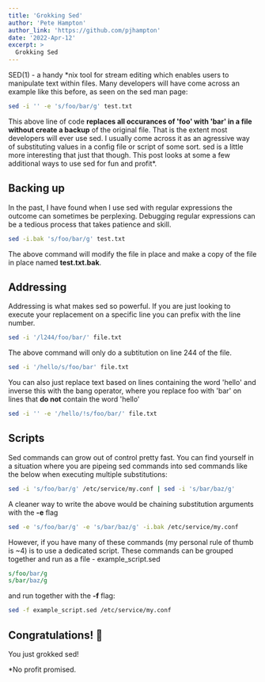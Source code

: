 ```yaml
---
title: 'Grokking Sed'
author: 'Pete Hampton'
author_link: 'https://github.com/pjhampton'
date: '2022-Apr-12'
excerpt: >
  Grokking Sed
---
```


SED(1) - a handy *nix tool for stream editing which enables users to manipulate text within files. Many developers will have come across an example like this before, as seen on the sed man page:

```bash
sed -i '' -e 's/foo/bar/g' test.txt
```

This above line of code **replaces all occurances of 'foo' with 'bar' in a file without create a backup** of the original file. That is the extent most developers will ever use sed. I usually come across it as an agressive way of substituting values in a config file or script of some sort. sed is a little more interesting that just that though. This post looks at some a few additional ways to use sed for fun and profit*.

## Backing up

In the past, I have found when I use sed with regular expressions the outcome can sometimes be perplexing. Debugging regular expressions can be a tedious process that takes patience and skill.

```bash
sed -i.bak 's/foo/bar/g' test.txt
```

The above command will modify the file in place and make a copy of the file in place named **test.txt.bak**. 

## Addressing

Addressing is what makes sed so powerful. If you are just looking to execute your replacement on a specific line you can prefix with the line number.

```bash
sed -i '/l244/foo/bar/' file.txt
```

The above command will only do a subtitution on line 244 of the file.

```bash
sed -i '/hello/s/foo/bar' file.txt
```

You can also just replace text based on lines containing the word 'hello' and inverse this with the bang operator, where you replace foo with 'bar' on lines that **do not** contain the word 'hello'

```bash
sed -i '' -e '/hello/!s/foo/bar/' file.txt
```

## Scripts

Sed commands can grow out of control pretty fast. You can find yourself in a situation where you are pipeing sed commands into sed commands like the below when executing multiple substitutions:

```bash
sed -i 's/foo/bar/g' /etc/service/my.conf | sed -i 's/bar/baz/g'
```

A cleaner way to write the above would be chaining substitution arguments with the **-e** flag

```bash
sed -e 's/foo/bar/g' -e 's/bar/baz/g' -i.bak /etc/service/my.conf
```

However, if you have many of these commands (my personal rule of thumb is ~4) is to use a dedicated script. These commands can be grouped together and run as a file - example_script.sed

```perl
s/foo/bar/g
s/bar/baz/g
```

and run together with the **-f** flag:

```bash
sed -f example_script.sed /etc/service/my.conf
```

## Congratulations! 🦄

You just grokked sed!

\*No profit promised.
